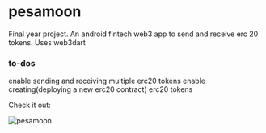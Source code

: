 # pesamoon
Final year project. An android fintech web3 app to send and receive erc 20 tokens. Uses web3dart  

### to-dos
enable sending and receiving multiple erc20 tokens
enable creating(deploying a new erc20 contract) erc20 tokens

Check it out: 

![pesamoon](https://user-images.githubusercontent.com/98053458/212482953-b9eaddb3-5473-4c42-8955-02a071879797.png)

